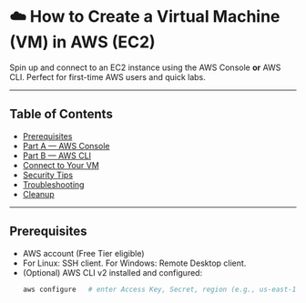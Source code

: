 
# ☁️ How to Create a Virtual Machine (VM) in AWS (EC2)

Spin up and connect to an EC2 instance using the AWS Console **or** AWS CLI. Perfect for first-time AWS users and quick labs.

---

## Table of Contents
- [Prerequisites](#prerequisites)
- [Part A — AWS Console](#part-a--aws-console)
- [Part B — AWS CLI](#part-b--aws-cli)
- [Connect to Your VM](#connect-to-your-vm)
- [Security Tips](#security-tips)
- [Troubleshooting](#troubleshooting)
- [Cleanup](#cleanup)

---

## Prerequisites
- AWS account (Free Tier eligible)
- For Linux: SSH client. For Windows: Remote Desktop client.
- (Optional) AWS CLI v2 installed and configured:
  ```bash
  aws configure   # enter Access Key, Secret, region (e.g., us-east-1), output json
